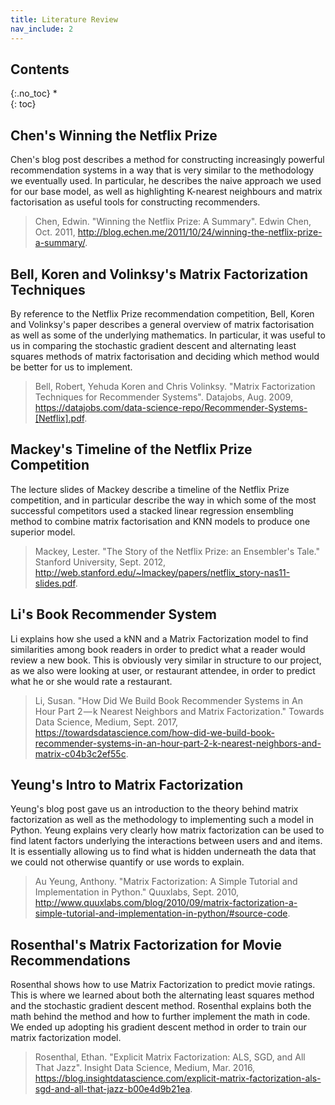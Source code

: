 ```yaml
---
title: Literature Review
nav_include: 2
---
```


## Contents
{:.no_toc}
*  
{: toc}

## **Chen's** Winning the Netflix Prize
Chen's blog post describes a method for constructing increasingly powerful recommendation systems in a way that is very similar to the methodology we eventually used. In particular, he describes the naive approach we used for our base model, as well as highlighting K-nearest neighbours and matrix factorisation as useful tools for constructing recommenders.
>Chen, Edwin. "Winning the Netflix Prize: A Summary". Edwin Chen, Oct. 2011, http://blog.echen.me/2011/10/24/winning-the-netflix-prize-a-summary/.

## **Bell, Koren and Volinksy's** Matrix Factorization Techniques
By reference to the Netflix Prize recommendation competition, Bell, Koren and Volinksy's paper describes a general overview of matrix factorisation as well as some of the underlying mathematics. In particular, it was useful to us in comparing the stochastic gradient descent and alternating least squares methods of matrix factorisation and deciding which method would be better for us to implement.
>Bell, Robert, Yehuda Koren and Chris Volinksy. "Matrix Factorization Techniques for Recommender Systems". Datajobs, Aug. 2009, https://datajobs.com/data-science-repo/Recommender-Systems-[Netflix].pdf.

## **Mackey's** Timeline of the Netflix Prize Competition
The lecture slides of Mackey describe a timeline of the Netflix Prize competition, and in particular describe the way in which some of the most successful competitors used a stacked linear regression ensembling method to combine matrix factorisation and KNN models to produce one superior model.
>Mackey, Lester. "The Story of the Netflix Prize: an Ensembler's Tale." Stanford University, Sept. 2012, http://web.stanford.edu/~lmackey/papers/netflix_story-nas11-slides.pdf.

## **Li's** Book Recommender System
Li explains how she used a kNN and a Matrix Factorization model to find similarities among book readers in order to predict what a reader would review a new book. This is obviously very similar in structure to our project, as we also were looking at user, or restaurant attendee, in order to predict what he or she would rate a restaurant.
>Li, Susan. "How Did We Build Book Recommender Systems in An Hour Part 2 — k Nearest Neighbors and Matrix Factorization." Towards Data Science, Medium, Sept. 2017, https://towardsdatascience.com/how-did-we-build-book-recommender-systems-in-an-hour-part-2-k-nearest-neighbors-and-matrix-c04b3c2ef55c.

## **Yeung's** Intro to Matrix Factorization
Yeung's blog post gave us an introduction to the theory behind matrix factorization as well as the methodology to implementing such a model in Python. Yeung explains very clearly how matrix factorization can be used to find latent factors underlying the interactions between users and and items. It is essentially allowing us to find what is hidden underneath the data that we could not otherwise quantify or use words to explain.  
>Au Yeung, Anthony. "Matrix Factorization: A Simple Tutorial and Implementation in Python." Quuxlabs, Sept. 2010, http://www.quuxlabs.com/blog/2010/09/matrix-factorization-a-simple-tutorial-and-implementation-in-python/#source-code.

## **Rosenthal's** Matrix Factorization for Movie Recommendations
Rosenthal shows how to use Matrix Factorization to predict movie ratings. This is where we learned about both the alternating least squares method and the stochastic gradient descent method. Rosenthal explains both the math behind the method and how to further implement the math in code. We ended up adopting his gradient descent method in order to train our matrix factorization model.
>Rosenthal, Ethan. "Explicit Matrix Factorization: ALS, SGD, and All That Jazz". Insight Data Science, Medium, Mar. 2016, https://blog.insightdatascience.com/explicit-matrix-factorization-als-sgd-and-all-that-jazz-b00e4d9b21ea.

